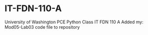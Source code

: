 # IT-FDN-110-A
University of Washington PCE Python Class IT FDN 110 A
Added my:  Mod05-Lab03 code file to repository
